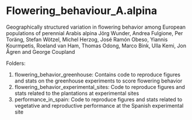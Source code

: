 
# Flowering_behaviour_A.alpina
Geographically structured variation in flowering behavior among European populations of perennial Arabis alpina
Jörg Wunder, Andrea Fulgione, Per Toräng, Stefan Wötzel, Michel Herzog, José Ramón Obeso, Yiannis Kourmpetis, Roeland van Ham, Thomas Odong, Marco Bink, Ulla Kemi, Jon Ågren and George Coupland

Folders:
1) 	flowering_behavior_greenhouse: 		Contains code to reproduce figures and stats on the greenhouse experiments to score flowering behavior
2)	flowering_behavior_experimental_sites:	Code to reproduce figures and stats related to the plantations at experimental sites
3)	performance_in_spain:			Code to reproduce figures and stats related to vegetative and reproductive performance at the Spanish experimental site


